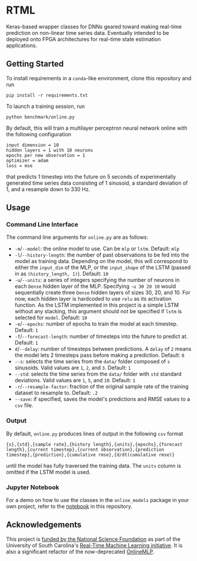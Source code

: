 # RTML

Keras-based wrapper classes for DNNs geared toward making real-time prediction on non-linear time series data.
Eventually intended to be deployed onto FPGA architectures for real-time state estimation applications.

## Getting Started

To install requirements in a `conda`-like environment, clone this repository and run
```shell script
pip install -r requirements.txt
```

To launch a training session, run

```shell script
python benchmark/online.py
```

By default, this will train a multilayer perceptron neural network online with the following configuration
```
input dimension = 10
hidden layers = 1 with 10 neurons
epochs per new observation = 1
optimizer = adam
loss = mse
```
that predicts 1 timestep into the future on 5 seconds of experimentally generated time series data consisting of 1
sinusoid, a standard deviation of 1, and a resample down to 330 Hz.

## Usage

### Command Line Interface

The command line arguments for `online.py` are as follows:
* `-m`/`--model`: the online model to use. Can be `mlp` or `lstm`. Default: `mlp`
* `-l`/`--history-length`: the number of past observations to be fed into the model as training data. Depending on the
model, this will correspond to either the `input_dim` of the MLP, or the `input_shape` of the LSTM (passed in as
`(history_length, 1)`). Default: `10`
* `-u`/`--units`: a series of integers specifying the number of neurons in each `Dense` hidden layer of the MLP.
Specifying `-u 30 20 10` would sequentially create three `Dense` hidden layers of sizes 30, 20, and 10. For now, each
hidden layer is hardcoded to use `relu` as its activation function. As the LSTM implemented in this project is a simple
LSTM without any stacking, this argument should not be specified if `lstm` is selected for `model`. Default: `10`
* `-e`/`--epochs`: number of epochs to train the model at each timestep. Default: `1`
* `-f`/`--forecast-length`: number of timesteps into the future to predict at. Default: `1`
* `d`/`--delay`: number of timesteps between predictions. A `delay` of `2` means the model lets 2 timesteps pass before
making a prediction. Default: `0`
* `--s`: selects the time series from the `data/` folder composed of `s` sinusoids. Valid values are `1`, `2`, and `3`.
Default: `1`
* `--std`: selects the time series from the `data/` folder with `std` standard deviations. Valid values are `1`, `5`,
and `10`. Default: `1`
* `-r`/`--resample-factor`: fraction of the original sample rate of the training dataset to resample to. Default: `.2`
* `--save`: if specified, saves the model's predictions and RMSE values to a `csv` file.

### Output

By default, `online.py` produces lines of output in the following `csv` format
```csv
{s},{std},{sample rate},{history length},{units},{epochs},{forecast length},{current timestep},{current observation},{prediction timestep},{prediction},{cumulative rmse},{d/dt(cumulative rmse)}
```
until the model has fully traversed the training data. The `units` column is omitted if the LSTM model is used.

### Jupyter Notebook
For a demo on how to use the classes in the `online_models` package in your own project, refer to the [notebook](
/notebooks/Online_Training_Demo.ipynb) in this repository.

## Acknowledgements

This project is [funded by the National Science Foundation](
https://www.nsf.gov/awardsearch/showAward?AWD_ID=1937535&HistoricalAwards=false) as part of the University of South
Carolina's [Real-Time Machine Learning initiative](
https://www.cse.sc.edu/news/dr-bakos-receives-nsf-grant-award-real-time-machine-learning). It is also a significant
refactor of the now-deprecated [OnlineMLP](https://github.com/singhish/OnlineMLP). 

